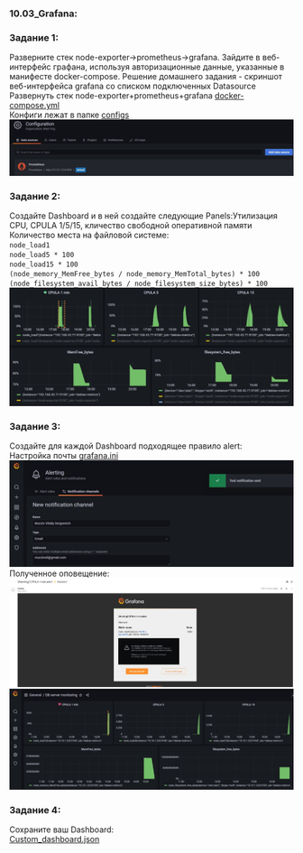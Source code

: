 ### 10.03_Grafana: </br>
### Задание 1: </br>
Разверните стек node-exporter->prometheus->grafana. Зайдите в веб-интерфейс графана, используя авторизационные данные, указанные
в манифесте docker-compose. Решение домашнего задания - скриншот веб-интерфейса grafana со списком подключенных Datasource </br>
Развернуть стек node-exporter+prometheus+grafana [docker-compose.yml](https://github.com/murzinvit/10.03_Grafana/blob/28ef297f1c8bd89cd8176604de0b8e18a0bc553c/docker-compose.yml) </br>
Конфиги лежат в папке [configs](https://github.com/murzinvit/10.03_Grafana/tree/main/configs) </br>
![grafana_datasource](https://github.com/murzinvit/screen/blob/32d88c2706c477d46736e53e48fcc02a5ace2e6c/Grafana_datasource_1.jpg) </br>
### Задание 2: </br>
Создайте Dashboard и в ней создайте следующие Panels:Утилизация CPU, CPULA 1/5/15, кличество свободной оперативной памяти </br>
Количество места на файловой системе: </br>
`node_load1` </br>
`node_load5 * 100` </br>
`node_load15 * 100` </br>
`(node_memory_MemFree_bytes / node_memory_MemTotal_bytes) * 100` </br>
`(node_filesystem_avail_bytes / node_filesystem_size_bytes) * 100` </br>
![grafana_dashboards](https://github.com/murzinvit/screen/blob/6c6a0a258c8fa85231da37174ce12d74289ab353/Grafana_dashboard_last.jpg) </br>
### Задание 3: </br>
Создайте для каждой Dashboard подходящее правило alert: </br>
Настройка почты [grafana.ini](https://github.com/murzinvit/10.03_Grafana/blob/fc57b016e04897146e78821471defe607559eac4/configs/grafana.ini) </br>
![Grafana_test_notification](https://github.com/murzinvit/screen/blob/e05d7c813c4916da522de995a8633f39d8bf4f5b/Grafana_test_notification.jpg) </br>
Полученное оповещение: </br>
![Grafana_test_notification](https://github.com/murzinvit/screen/blob/83f8bb31b75afd39852f37b80f934fbdf6f06848/Grafana_message_alert.jpg) </br>
![Grafana_alert_dasboard_state](https://github.com/murzinvit/screen/blob/7f891cb3c7e6a178d618cc5cf22975231f8072b1/Grafana_alert_correct.jpg) </br>
### Задание 4: </br>
Сохраните ваш Dashboard: </br>
[Custom_dashboard.json](https://github.com/murzinvit/10.03_Grafana/blob/910d103aaf16a340362acd418409d6b6d5d3453c/Custom_dashboard.json) </br>
